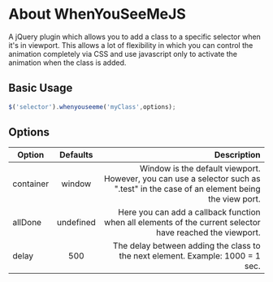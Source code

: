 # About WhenYouSeeMeJS

A jQuery plugin which allows you to add a class to a specific selector when it's in viewport. This allows a lot of flexibility in which you can control the animation completely via CSS and use javascript only to activate the animation when the class is added.

## Basic Usage

```javascript
$('selector').whenyouseeme('myClass',options);
```

## Options

| Option    | Defaults  | Description |
| --------- |:---------:| -----------:|
| container | window    | Window is the default viewport. However, you can use a selector such as ".test" in the case of an element being the view port. |
| allDone   | undefined | Here you can add a callback function when all elements of the current selector have reached the viewport. |
| delay     | 500       | The delay between adding the class to the next element. Example: 1000 = 1 sec. |